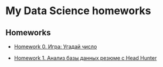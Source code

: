 # My Data Science homeworks

## Homeworks

* [Homework 0. Игра: Угадай число](https://github.com/Sidorov-Andrey/DE/commit/ce4505a03f291db3b9ab645fcad3621bd035e0d9)

* [Homework 1. Анализ базы данных резюме c Head Hunter](https://github.com/Sidorov-Andrey/DE/tree/main/Project_1)
